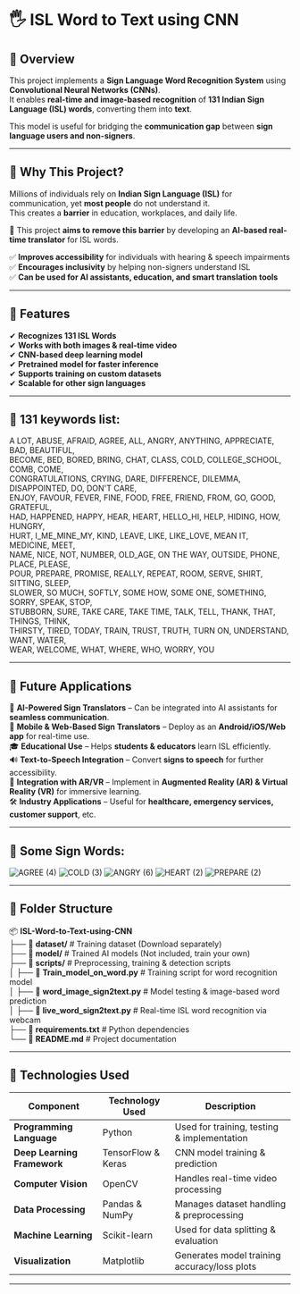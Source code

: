 # 🖐 ISL Word to Text using CNN  

## 📌 Overview  

This project implements a **Sign Language Word Recognition System** using **Convolutional Neural Networks (CNNs)**.  
It enables **real-time and image-based recognition** of **131 Indian Sign Language (ISL) words**, converting them into **text**.  

This model is useful for bridging the **communication gap** between **sign language users and non-signers**.  

---

## 📌 Why This Project?  

Millions of individuals rely on **Indian Sign Language (ISL)** for communication, yet **most people** do not understand it.  
This creates a **barrier** in education, workplaces, and daily life.  

🔹 This project **aims to remove this barrier** by developing an **AI-based real-time translator** for ISL words.  

✅ **Improves accessibility** for individuals with hearing & speech impairments  
✅ **Encourages inclusivity** by helping non-signers understand ISL  
✅ **Can be used for AI assistants, education, and smart translation tools**  

---

## 📌 Features  

✔ **Recognizes 131 ISL Words**  
✔ **Works with both images & real-time video**  
✔ **CNN-based deep learning model**  
✔ **Pretrained model for faster inference**  
✔ **Supports training on custom datasets**  
✔ **Scalable for other sign languages**  

---

## 📌 131 keywords list:

A LOT, ABUSE, AFRAID, AGREE, ALL, ANGRY, ANYTHING, APPRECIATE, BAD, BEAUTIFUL,  
BECOME, BED, BORED, BRING, CHAT, CLASS, COLD, COLLEGE_SCHOOL, COMB, COME,  
CONGRATULATIONS, CRYING, DARE, DIFFERENCE, DILEMMA, DISAPPOINTED, DO, DON'T CARE,  
ENJOY, FAVOUR, FEVER, FINE, FOOD, FREE, FRIEND, FROM, GO, GOOD, GRATEFUL,  
HAD, HAPPENED, HAPPY, HEAR, HEART, HELLO_HI, HELP, HIDING, HOW, HUNGRY,  
HURT, I_ME_MINE_MY, KIND, LEAVE, LIKE, LIKE_LOVE, MEAN IT, MEDICINE, MEET,  
NAME, NICE, NOT, NUMBER, OLD_AGE, ON THE WAY, OUTSIDE, PHONE, PLACE, PLEASE,  
POUR, PREPARE, PROMISE, REALLY, REPEAT, ROOM, SERVE, SHIRT, SITTING, SLEEP,  
SLOWER, SO MUCH, SOFTLY, SOME HOW, SOME ONE, SOMETHING, SORRY, SPEAK, STOP,  
STUBBORN, SURE, TAKE CARE, TAKE TIME, TALK, TELL, THANK, THAT, THINGS, THINK,  
THIRSTY, TIRED, TODAY, TRAIN, TRUST, TRUTH, TURN ON, UNDERSTAND, WANT, WATER,  
WEAR, WELCOME, WHAT, WHERE, WHO, WORRY, YOU  

---

## 📌 Future Applications  

🚀 **AI-Powered Sign Translators** – Can be integrated into AI assistants for **seamless communication**.  
📱 **Mobile & Web-Based Sign Translators** – Deploy as an **Android/iOS/Web app** for real-time use.  
🎓 **Educational Use** – Helps **students & educators** learn ISL efficiently.  
🔊 **Text-to-Speech Integration** – Convert **signs to speech** for further accessibility.  
🔗 **Integration with AR/VR** – Implement in **Augmented Reality (AR) & Virtual Reality (VR)** for immersive learning.  
🛠 **Industry Applications** – Useful for **healthcare, emergency services, customer support**, etc.  

---

## 📸 Some Sign Words:
![AGREE (4)](https://github.com/user-attachments/assets/f94b41b2-fb66-454c-b42a-087b1870ba38)
![COLD (3)](https://github.com/user-attachments/assets/e0236769-3c2f-427c-b026-22bce461404b)
![ANGRY (6)](https://github.com/user-attachments/assets/bff2bdb7-53ed-466f-b435-31283ee4a138)
![HEART (2)](https://github.com/user-attachments/assets/75bc2be0-2341-4127-a26a-1d6fd7a1a8af)
![PREPARE (2)](https://github.com/user-attachments/assets/21929116-ab65-4550-b314-6cd4c2e43c45)


---

## 📂 Folder Structure  

📦 **ISL-Word-to-Text-using-CNN**  
├── 📂 **dataset/**               # Training dataset (Download separately)  
├── 📂 **model/**                 # Trained AI models (Not included, train your own)  
├── 📂 **scripts/**                # Preprocessing, training & detection scripts  
│   ├── 📜 **Train_model_on_word.py**     # Training script for word recognition model  
│   ├── 📜 **word_image_sign2text.py**    # Model testing & image-based word prediction  
│   ├── 📜 **live_word_sign2text.py**     # Real-time ISL word recognition via webcam  
├── 📜 **requirements.txt**        # Python dependencies  
└── 📜 **README.md**               # Project documentation  

---

## 📌 Technologies Used  

| Component               | Technology Used       | Description |
|-------------------------|----------------------|-------------|
| **Programming Language** | Python | Used for training, testing & implementation |
| **Deep Learning Framework** | TensorFlow & Keras | CNN model training & prediction |
| **Computer Vision** | OpenCV | Handles real-time video processing |
| **Data Processing** | Pandas & NumPy | Manages dataset handling & preprocessing |
| **Machine Learning** | Scikit-learn | Used for data splitting & evaluation |
| **Visualization** | Matplotlib | Generates model training accuracy/loss plots |

---
